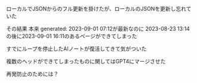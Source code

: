 
ローカルでJSONからのフル更新を掛けたが、ローカルのJSONを更新し忘れていた

その結果
本来 generated: 2023-09-01 07:12が最新なのに
2023-08-23 13:14の後に2023-09-01 16:11のあるページができてしまった

すでにループを停止したAIノートが復活してきて気がついた

複数のヘッドができてしまったものに関してはGPT4にマージさせた

再発防止のためには？
